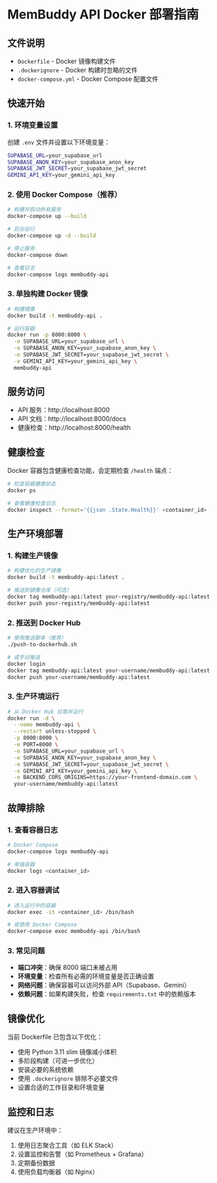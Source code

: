 # MemBuddy API Docker 部署指南

## 文件说明

- `Dockerfile` - Docker 镜像构建文件
- `.dockerignore` - Docker 构建时忽略的文件
- `docker-compose.yml` - Docker Compose 配置文件

## 快速开始

### 1. 环境变量设置

创建 `.env` 文件并设置以下环境变量：

```bash
SUPABASE_URL=your_supabase_url
SUPABASE_ANON_KEY=your_supabase_anon_key
SUPABASE_JWT_SECRET=your_supabase_jwt_secret
GEMINI_API_KEY=your_gemini_api_key
```

### 2. 使用 Docker Compose（推荐）

```bash
# 构建并启动所有服务
docker-compose up --build

# 后台运行
docker-compose up -d --build

# 停止服务
docker-compose down

# 查看日志
docker-compose logs membuddy-api
```

### 3. 单独构建 Docker 镜像

```bash
# 构建镜像
docker build -t membuddy-api .

# 运行容器
docker run -p 8000:8000 \
  -e SUPABASE_URL=your_supabase_url \
  -e SUPABASE_ANON_KEY=your_supabase_anon_key \
  -e SUPABASE_JWT_SECRET=your_supabase_jwt_secret \
  -e GEMINI_API_KEY=your_gemini_api_key \
  membuddy-api
```

## 服务访问

- API 服务：http://localhost:8000
- API 文档：http://localhost:8000/docs
- 健康检查：http://localhost:8000/health

## 健康检查

Docker 容器包含健康检查功能，会定期检查 `/health` 端点：

```bash
# 检查容器健康状态
docker ps

# 查看健康检查日志
docker inspect --format='{{json .State.Health}}' <container_id>
```

## 生产环境部署

### 1. 构建生产镜像

```bash
# 构建优化的生产镜像
docker build -t membuddy-api:latest .

# 推送到镜像仓库（可选）
docker tag membuddy-api:latest your-registry/membuddy-api:latest
docker push your-registry/membuddy-api:latest
```

### 2. 推送到 Docker Hub

```bash
# 使用推送脚本（推荐）
./push-to-dockerhub.sh

# 或手动推送
docker login
docker tag membuddy-api:latest your-username/membuddy-api:latest
docker push your-username/membuddy-api:latest
```

### 3. 生产环境运行

```bash
# 从 Docker Hub 拉取并运行
docker run -d \
  --name membuddy-api \
  --restart unless-stopped \
  -p 8000:8000 \
  -e PORT=8000 \
  -e SUPABASE_URL=your_supabase_url \
  -e SUPABASE_ANON_KEY=your_supabase_anon_key \
  -e SUPABASE_JWT_SECRET=your_supabase_jwt_secret \
  -e GEMINI_API_KEY=your_gemini_api_key \
  -e BACKEND_CORS_ORIGINS=https://your-frontend-domain.com \
  your-username/membuddy-api:latest
```

## 故障排除

### 1. 查看容器日志

```bash
# Docker Compose
docker-compose logs membuddy-api

# 单独容器
docker logs <container_id>
```

### 2. 进入容器调试

```bash
# 进入运行中的容器
docker exec -it <container_id> /bin/bash

# 或使用 Docker Compose
docker-compose exec membuddy-api /bin/bash
```

### 3. 常见问题

- **端口冲突**：确保 8000 端口未被占用
- **环境变量**：检查所有必需的环境变量是否正确设置
- **网络问题**：确保容器可以访问外部 API（Supabase、Gemini）
- **依赖问题**：如果构建失败，检查 `requirements.txt` 中的依赖版本

## 镜像优化

当前 Dockerfile 已包含以下优化：

- 使用 Python 3.11 slim 镜像减小体积
- 多阶段构建（可进一步优化）
- 安装必要的系统依赖
- 使用 `.dockerignore` 排除不必要文件
- 设置合适的工作目录和环境变量

## 监控和日志

建议在生产环境中：

1. 使用日志聚合工具（如 ELK Stack）
2. 设置监控和告警（如 Prometheus + Grafana）
3. 定期备份数据
4. 使用负载均衡器（如 Nginx）